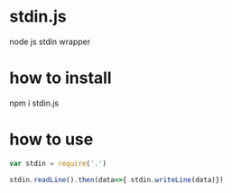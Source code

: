 # stdin.js
node js  stdin wrapper


# how to install 
npm i stdin.js


# how to use
```javascript
var stdin = require('.')

stdin.readLine().then(data=>{ stdin.writeLine(data)})

```